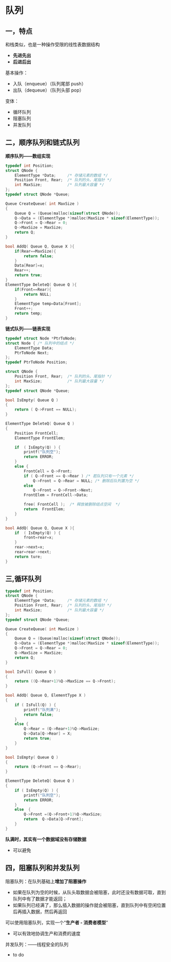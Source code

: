 # 队列

## 一，特点

和栈类似，也是一种操作受限的线性表数据结构

- **先进先出**
- **后进后出**

基本操作：

- 入队（enqueue）（队列尾部 push）
- 出队（dequeue）（队列头部 pop）

变体：

- 循环队列
- 阻塞队列
- 并发队列

## 二，顺序队列和链式队列

**顺序队列——数组实现**

```c++
typedef int Position;
struct QNode {
    ElementType *Data;     /* 存储元素的数组 */
    Position Front, Rear;  /* 队列的头、尾指针 */
    int MaxSize;           /* 队列最大容量 */
};
typedef struct QNode *Queue;

Queue CreateQueue( int MaxSize )
{
    Queue Q = (Queue)malloc(sizeof(struct QNode));
    Q->Data = (ElementType *)malloc(MaxSize * sizeof(ElementType));
    Q->Front = Q->Rear = 0;
    Q->MaxSize = MaxSize;
    return Q;
}

bool AddQ( Queue Q, Queue X ){
    if(Rear==MaxSize){
        return false;
    }
    Data[Rear]=x;
    Rear++;
    return true;
}
ElementType DeleteQ( Queue Q ){
    if(Front==Rear){
        return NULL;
    }
    ElementType temp=Data[Front];
    Front++;
    return temp;
}
```

**链式队列——链表实现**

```c++
typedef struct Node *PtrToNode;
struct Node { /* 队列中的结点 */
    ElementType Data;
    PtrToNode Next;
};
typedef PtrToNode Position;

struct QNode {
    Position Front, Rear;  /* 队列的头、尾指针 */
    int MaxSize;           /* 队列最大容量 */
};
typedef struct QNode *Queue;

bool IsEmpty( Queue Q )
{
    return ( Q->Front == NULL);
}

ElementType DeleteQ( Queue Q )
{
    Position FrontCell;
    ElementType FrontElem;

    if  ( IsEmpty(Q) ) {
        printf("队列空");
        return ERROR;
    }
    else {
        FrontCell = Q->Front;
        if ( Q->Front == Q->Rear ) /* 若队列只有一个元素 */
            Q->Front = Q->Rear = NULL; /* 删除后队列置为空 */
        else
            Q->Front = Q->Front->Next;
        FrontElem = FrontCell->Data;

        free( FrontCell );  /* 释放被删除结点空间  */
        return  FrontElem;
    }
}

bool AddQ( Queue Q, Queue X ){
    if  ( IsEmpty(Q) ) {
        front=rear=x;
    }
    rear->next=x;
    rear=rear->next;
    return ture;
}
```

## 三,循环队列

```c++
typedef int Position;
struct QNode {
    ElementType *Data;     /* 存储元素的数组 */
    Position Front, Rear;  /* 队列的头、尾指针 */
    int MaxSize;           /* 队列最大容量 */
};
typedef struct QNode *Queue;

Queue CreateQueue( int MaxSize )
{
    Queue Q = (Queue)malloc(sizeof(struct QNode));
    Q->Data = (ElementType *)malloc(MaxSize * sizeof(ElementType));
    Q->Front = Q->Rear = 0;
    Q->MaxSize = MaxSize;
    return Q;
}

bool IsFull( Queue Q )
{
    return ((Q->Rear+1)%Q->MaxSize == Q->Front);
}

bool AddQ( Queue Q, ElementType X )
{
    if ( IsFull(Q) ) {
        printf("队列满");
        return false;
    }
    else {
        Q->Rear = (Q->Rear+1)%Q->MaxSize;
        Q->Data[Q->Rear] = X;
        return true;
    }
}

bool IsEmpty( Queue Q )
{
    return (Q->Front == Q->Rear);
}

ElementType DeleteQ( Queue Q )
{
    if ( IsEmpty(Q) ) {
        printf("队列空");
        return ERROR;
    }
    else  {
        Q->Front =(Q->Front+1)%Q->MaxSize;
        return  Q->Data[Q->Front];
    }
}
```

**队满时，其实有一个数据域没有存储数据**

- 可以避免

## 四，阻塞队列和并发队列

阻塞队列：在队列基础上**增加了阻塞操作**

- 如果在队列为空的时候，从队头取数据会被阻塞，此时还没有数据可取，直到队列中有了数据才能返回；
- 如果队列已经满了，那么插入数据的操作就会被阻塞，直到队列中有空闲位置后再插入数据，然后再返回

可以使用阻塞队列，实现一个“**生产者 - 消费者模型**”

- 可以有效地协调生产和消费的速度

并发队列：——线程安全的队列

- to do

